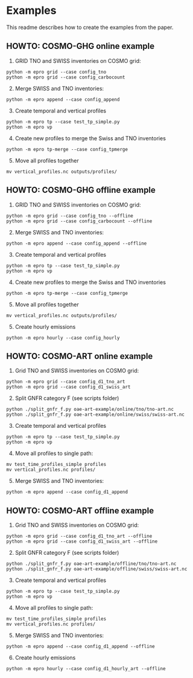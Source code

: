 # Examples

This readme describes how to create the examples from the paper.

## HOWTO: COSMO-GHG online example
1. GRID TNO and SWISS inventories on COSMO grid:
```
python -m epro grid --case config_tno
python -m epro grid --case config_carbocount
```

2. Merge SWISS and TNO inventories:
```
python -m epro append --case config_append
```

3. Create temporal and vertical profiles
```
python -m epro tp --case test_tp_simple.py
python -m epro vp
```

4. Create new profiles to merge the Swiss and TNO inventories
```
python -m epro tp-merge --case config_tpmerge
```

5. Move all profiles together
```
mv vertical_profiles.nc outputs/profiles/
```

## HOWTO: COSMO-GHG offline example
1. GRID TNO and SWISS inventories on COSMO grid:
```
python -m epro grid --case config_tno --offline
python -m epro grid --case config_carbocount --offline
```

2. Merge SWISS and TNO inventories:
```
python -m epro append --case config_append --offline
```

3. Create temporal and vertical profiles
```
python -m epro tp --case test_tp_simple.py
python -m epro vp
```

4. Create new profiles to merge the Swiss and TNO inventories
```
python -m epro tp-merge --case config_tpmerge
```

5. Move all profiles together
```
mv vertical_profiles.nc outputs/profiles/
```

5. Create hourly emissions
```
python -m epro hourly --case config_hourly
```

## HOWTO: COSMO-ART online example

1. Grid TNO and SWISS inventories on COSMO grid:
```
python -m epro grid --case config_d1_tno_art
python -m epro grid --case config_d1_swiss_art
```

2. Split GNFR category F (see scripts folder)
```
python ./split_gnfr_f.py oae-art-example/online/tno/tno-art.nc
python ./split_gnfr_f.py oae-art-example/online/swiss/swiss-art.nc
```

3. Create temporal and vertical profiles
```
python -m epro tp --case test_tp_simple.py
python -m epro vp
```

4. Move all profiles to single path:
```
mv test_time_profiles_simple profiles
mv vertical_profiles.nc profiles/
```

5. Merge SWISS and TNO inventories:
```
python -m epro append --case config_d1_append
```

## HOWTO: COSMO-ART offline example

1. Grid TNO and SWISS inventories on COSMO grid:
```
python -m epro grid --case config_d1_tno_art --offline
python -m epro grid --case config_d1_swiss_art --offline
```

2. Split GNFR category F (see scripts folder)
```
python ./split_gnfr_f.py oae-art-example/offline/tno/tno-art.nc
python ./split_gnfr_f.py oae-art-example/offline/swiss/swiss-art.nc
```

3. Create temporal and vertical profiles
```
python -m epro tp --case test_tp_simple.py
python -m epro vp
```

4. Move all profiles to single path:
```
mv test_time_profiles_simple profiles
mv vertical_profiles.nc profiles/
```

5. Merge SWISS and TNO inventories:
```
python -m epro append --case config_d1_append --offline
```

6. Create hourly emissions
```
python -m epro hourly --case config_d1_hourly_art --offline
```

